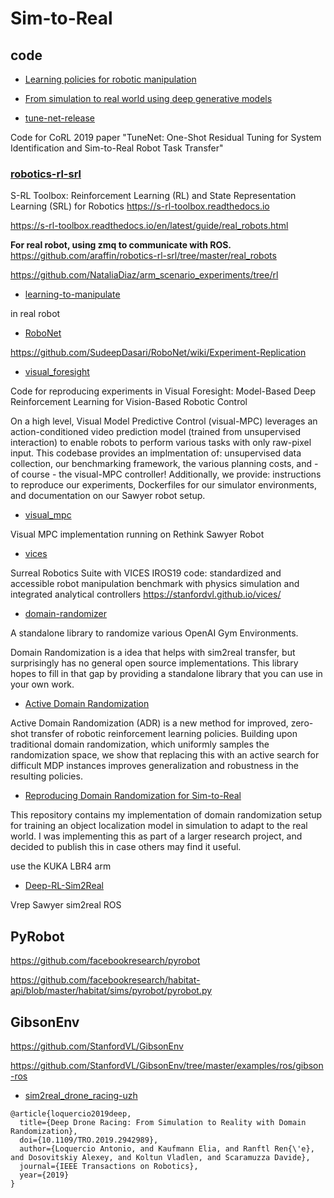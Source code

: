 # Sim-to-Real





## code

- [Learning policies for robotic manipulation](https://github.com/rstrudel/rlbc)

- [From simulation to real world using deep generative models](https://github.com/aalitaiga/sim-to-real/)

- [tune-net-release](https://github.com/Kukanani/tune-net-release)

Code for CoRL 2019 paper "TuneNet: One-Shot Residual Tuning for System Identification and Sim-to-Real Robot Task Transfer"

### [robotics-rl-srl](https://github.com/araffin/robotics-rl-srl)

S-RL Toolbox: Reinforcement Learning (RL) and State Representation Learning (SRL) for Robotics https://s-rl-toolbox.readthedocs.io

https://s-rl-toolbox.readthedocs.io/en/latest/guide/real_robots.html

**For real robot, using zmq to communicate with ROS.**
https://github.com/araffin/robotics-rl-srl/tree/master/real_robots

https://github.com/NataliaDiaz/arm_scenario_experiments/tree/rl


- [learning-to-manipulate](https://github.com/rstrudel/rlbc)

in real robot

- [RoboNet](https://github.com/SudeepDasari/RoboNet)

https://github.com/SudeepDasari/RoboNet/wiki/Experiment-Replication

- [visual_foresight](https://github.com/SudeepDasari/visual_foresight)

Code for reproducing experiments in Visual Foresight: Model-Based Deep Reinforcement Learning for Vision-Based Robotic Control

On a high level, Visual Model Predictive Control (visual-MPC) leverages an action-conditioned video prediction model (trained from unsupervised interaction) to enable robots to perform various tasks with only raw-pixel input. This codebase provides an implmentation of: unsupervised data collection, our benchmarking framework, the various planning costs, and - of course - the visual-MPC controller! Additionally, we provide: instructions to reproduce our experiments, Dockerfiles for our simulator environments, and documentation on our Sawyer robot setup.

- [visual_mpc](https://github.com/febert/visual_mpc)

Visual MPC implementation running on Rethink Sawyer Robot

- [vices](https://github.com/StanfordVL/robosuite/tree/vices_iros19)

Surreal Robotics Suite with VICES IROS19 code: standardized and accessible robot manipulation benchmark with physics simulation and integrated analytical controllers https://stanfordvl.github.io/vices/

- [domain-randomizer](https://github.com/montrealrobotics/domain-randomizer)

A standalone library to randomize various OpenAI Gym Environments.

Domain Randomization is a idea that helps with sim2real transfer, but surprisingly has no general open source implementations. This library hopes to fill in that gap by providing a standalone library that you can use in your own work.

- [Active Domain Randomization](https://github.com/montrealrobotics/active-domainrand)

Active Domain Randomization (ADR) is a new method for improved, zero-shot transfer of robotic reinforcement learning policies. Building upon traditional domain randomization, which uniformly samples the randomization space, we show that replacing this with an active search for difficult MDP instances improves generalization and robustness in the resulting policies.

- [Reproducing Domain Randomization for Sim-to-Real](https://github.com/matwilso/domrand)

This repository contains my implementation of domain randomization setup for training an object localization model in simulation to adapt to the real world. I was implementing this as part of a larger research project, and decided to publish this in case others may find it useful.

use the KUKA LBR4 arm 

- [Deep-RL-Sim2Real](https://github.com/harry-uglow/Deep-RL-Sim2Real/tree/master/reality)

Vrep Sawyer sim2real ROS



## PyRobot

https://github.com/facebookresearch/pyrobot

https://github.com/facebookresearch/habitat-api/blob/master/habitat/sims/pyrobot/pyrobot.py

## GibsonEnv

https://github.com/StanfordVL/GibsonEnv

https://github.com/StanfordVL/GibsonEnv/tree/master/examples/ros/gibson-ros


- [sim2real_drone_racing-uzh](https://github.com/uzh-rpg/sim2real_drone_racing)

```
@article{loquercio2019deep,
  title={Deep Drone Racing: From Simulation to Reality with Domain Randomization},
  doi={10.1109/TRO.2019.2942989},
  author={Loquercio Antonio, and Kaufmann Elia, and Ranftl Ren{\'e}, and Dosovitskiy Alexey, and Koltun Vladlen, and Scaramuzza Davide},
  journal={IEEE Transactions on Robotics},
  year={2019}
}
```


